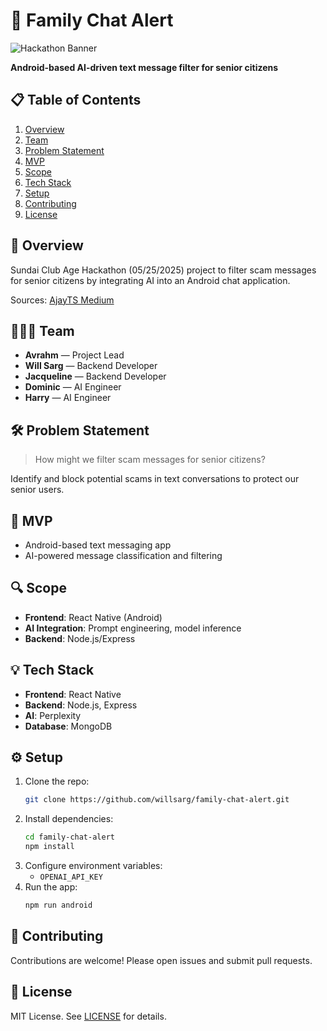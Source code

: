 # 🚀 Family Chat Alert

![Hackathon Banner](https://img.shields.io/badge/Hackathon-Sundial_Club_05/25/2025-blue?style=for-the-badge)

**Android-based AI-driven text message filter for senior citizens**  

## 📋 Table of Contents
1. [Overview](#overview)
2. [Team](#team)
3. [Problem Statement](#problem-statement)
4. [MVP](#mvp)
5. [Scope](#scope)
6. [Tech Stack](#tech-stack)
7. [Setup](#setup)
8. [Contributing](#contributing)
9. [License](#license)

## 🎯 Overview
Sundai Club Age Hackathon (05/25/2025) project to filter scam messages for senior citizens by integrating AI into an Android chat application.

Sources: [AjayTS Medium](https://ajayts7.medium.com/z-1bc0cbd5d00c)

## 🧑‍🤝‍🧑 Team
- **Avrahm** — Project Lead  
- **Will Sarg** — Backend Developer  
- **Jacqueline** — Backend Developer  
- **Dominic** — AI Engineer  
- **Harry** — AI Engineer  

## 🛠 Problem Statement
> How might we filter scam messages for senior citizens?

Identify and block potential scams in text conversations to protect our senior users.

## 🚀 MVP
- Android-based text messaging app  
- AI-powered message classification and filtering  

## 🔍 Scope
- **Frontend**: React Native (Android)  
- **AI Integration**: Prompt engineering, model inference  
- **Backend**: Node.js/Express  

## 💡 Tech Stack
- **Frontend**: React Native  
- **Backend**: Node.js, Express  
- **AI**: Perplexity  
- **Database**: MongoDB  

## ⚙️ Setup
1. Clone the repo:  
   ```bash
   git clone https://github.com/willsarg/family-chat-alert.git
   ```  
2. Install dependencies:  
   ```bash
   cd family-chat-alert
   npm install
   ```  
3. Configure environment variables:  
   - `OPENAI_API_KEY`  
4. Run the app:  
   ```bash
   npm run android
   ```

## 🤝 Contributing
Contributions are welcome! Please open issues and submit pull requests.

## 📜 License
MIT License. See [LICENSE](LICENSE) for details.